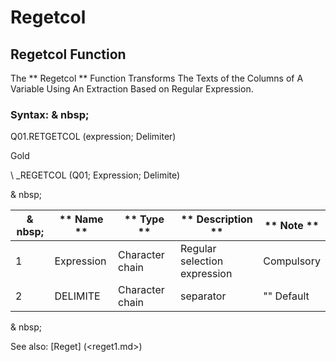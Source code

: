 # Regetcol

## Regetcol Function

The ** Regetcol ** Function Transforms The Texts of the Columns of A Variable Using An Extraction Based on Regular Expression.

### Syntax: & nbsp;

Q01.RETGETCOL (expression; Delimiter)

Gold

\ _REGETCOL (Q01; Expression; Delimite)

& nbsp;

|& nbsp;|** Name ** |** Type ** |** Description ** |** Note ** |
|--- |--- |--- |--- |--- |
|&#49;|Expression |Character chain |Regular selection expression |Compulsory |
|&#50;|DELIMITE |Character chain |separator |"" Default |

& nbsp;

See also: [Reget] (<reget1.md>)